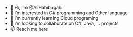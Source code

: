 - 👋 Hi, I’m @AliHabibagahi
- 👀 I’m interested in C# programming and Other language
- 🌱 I’m currently learning Cloud programing
- 💞️ I’m looking to collaborate on C#, Java, ... projects
- 📫 Reach me here

<!---
AliHabibagahi/AliHabibagahi is a ✨ special ✨ repository because its `README.md` (this file) appears on your GitHub profile.
You can click the Preview link to take a look at your changes.
--->
